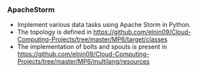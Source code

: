 ### ApacheStorm 
* Implement various data tasks using Apache Storm in Python.
* The topology is defined in https://github.com/elnin09/Cloud-Computing-Projects/tree/master/MP6/target/classes 
* The implementation of bolts and spouts is present in https://github.com/elnin09/Cloud-Computing-Projects/tree/master/MP6/multilang/resources 
